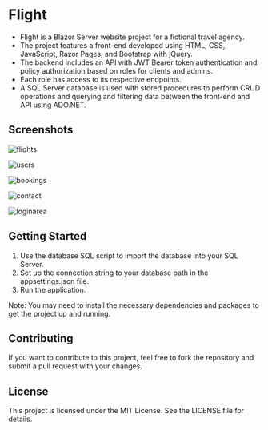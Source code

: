 # Flight

- Flight is a Blazor Server website project for a fictional travel agency.
- The project features a front-end developed using HTML, CSS, JavaScript, Razor Pages, and Bootstrap with jQuery.
- The backend includes an API with JWT Bearer token authentication and policy authorization based on roles for clients and admins.
- Each role has access to its respective endpoints.
- A SQL Server database is used with stored procedures to perform CRUD operations and querying and filtering data between the front-end and API using ADO.NET.

## Screenshots

![flights](https://user-images.githubusercontent.com/25421570/235348532-82af4de4-1c74-4955-9d3e-db83d1887b1d.png)

![users](https://user-images.githubusercontent.com/25421570/235348536-644f3b02-b6b4-4d6a-bd14-1454dadb4628.png)

![bookings](https://user-images.githubusercontent.com/25421570/235348544-3b81b601-3f40-416e-8405-db6df7a50eea.png)

![contact](https://user-images.githubusercontent.com/25421570/235348549-f476c282-15d7-4974-9d59-4e8df3704b5f.png)

![loginarea](https://user-images.githubusercontent.com/25421570/235348555-3d58b6e9-0194-45d8-8b88-08b7bc82003f.png)

## Getting Started

1. Use the database SQL script to import the database into your SQL Server.
2. Set up the connection string to your database path in the appsettings.json file.
3. Run the application.

Note: You may need to install the necessary dependencies and packages to get the project up and running.

## Contributing

If you want to contribute to this project, feel free to fork the repository and submit a pull request with your changes. 

## License

This project is licensed under the MIT License. See the LICENSE file for details.
